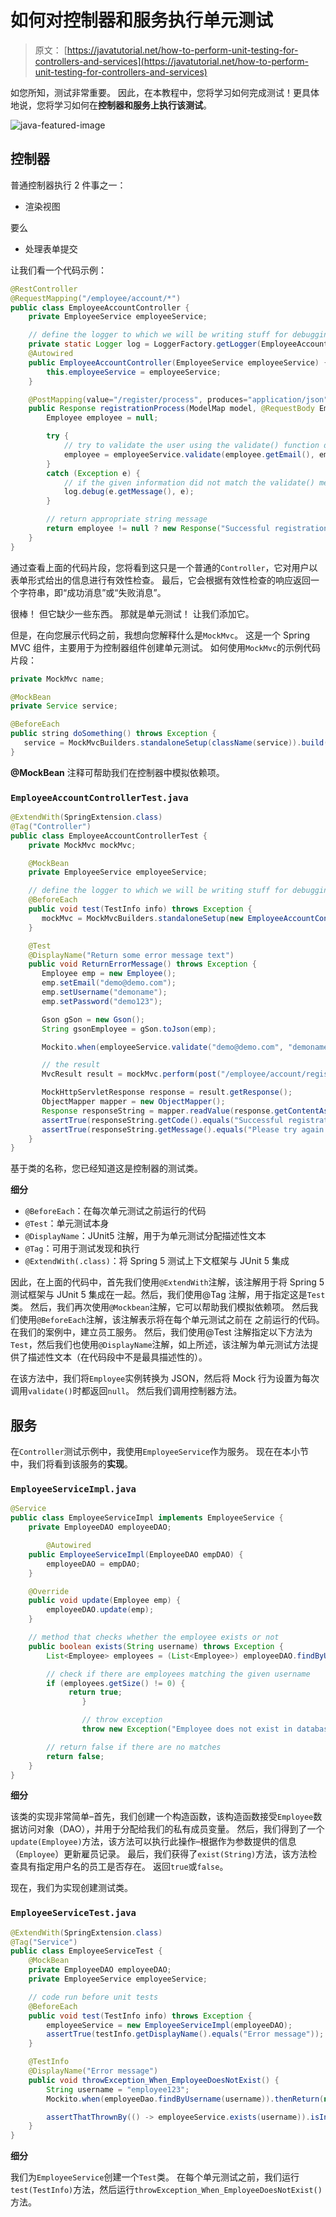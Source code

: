 # 如何对控制器和服务执行单元测试

> 原文： [https://javatutorial.net/how-to-perform-unit-testing-for-controllers-and-services](https://javatutorial.net/how-to-perform-unit-testing-for-controllers-and-services)

如您所知，测试非常重要。 因此，在本教程中，您将学习如何完成测试！更具体地说，您将学习如何在**控制器和服务上执行该测试**。

![java-featured-image](img/e0db051dedc1179e7424b6d998a6a772.jpg)

## 控制器

普通控制器执行 2 件事之一：

*   渲染视图

要么

*   处理表单提交

让我们看一个代码示例：

```java
@RestController
@RequestMapping("/employee/account/*")
public class EmployeeAccountController {
	private EmployeeService employeeService;

	// define the logger to which we will be writing stuff for debugging purposes
	private static Logger log = LoggerFactory.getLogger(EmployeeAccountController.class);
	@Autowired
	public EmployeeAccountController(EmployeeService employeeService) {
		this.employeeService = employeeService;
	}

	@PostMapping(value="/register/process", produces="application/json")
	public Response registrationProcess(ModelMap model, @RequestBody Employee reqEmployee) {
		Employee employee = null;

		try {
			// try to validate the user using the validate() function defined in the EmployeeService class
			employee = employeeService.validate(employee.getEmail(), employee.getUsername(), employee.getPassword());
		}
		catch (Exception e) {
			// if the given information did not match the validate() method criteria then print it out to the console
			log.debug(e.getMessage(), e);
		}

		// return appropriate string message
		return employee != null ? new Response("Successful registration.") : new Response("Unsuccessful registration."); 
	}
}
```

通过查看上面的代码片段，您将看到这只是一个普通的`Controller`，它对用户以表单形式给出的信息进行有效性检查。 最后，它会根据有效性检查的响应返回一个字符串，即“成功消息”或“失败消息”。

很棒！ 但它缺少一些东西。 那就是单元测试！ 让我们添加它。

但是，在向您展示代码之前，我想向您解释什么是`MockMvc`。 这是一个 Spring MVC 组件，主要用于为控制器组件创建单元测试。 如何使用`MockMvc`的示例代码片段：

```java
private MockMvc name;

@MockBean
private Service service;

@BeforeEach
public string doSomething() throws Exception {
   service = MockMvcBuilders.standaloneSetup(className(service)).build();
}
```

**@MockBean** 注释可帮助我们在控制器中模拟依赖项。

### `EmployeeAccountControllerTest.java`

```java
@ExtendWith(SpringExtension.class)
@Tag("Controller")
public class EmployeeAccountControllerTest {
	private MockMvc mockMvc;

	@MockBean
	private EmployeeService employeeService;

	// define the logger to which we will be writing stuff for debugging purposes
	@BeforeEach
	public void test(TestInfo info) throws Exception {
	   mockMvc = MockMvcBuilders.standaloneSetup(new EmployeeAccountController(employeeService)).build();
	}

	@Test
	@DisplayName("Return some error message text")
	public void ReturnErrorMessage() throws Exception {
	   Employee emp = new Employee();
	   emp.setEmail("demo@demo.com");
	   emp.setUsername("demoname");
	   emp.setPassword("demo123");

	   Gson gSon = new Gson();
	   String gsonEmployee = gSon.toJson(emp);

	   Mockito.when(employeeService.validate("demo@demo.com", "demoname", "demo123")).thenReturn(null);

	   // the result
	   MvcResult result = mockMvc.perform(post("/employee/account/register/process").contentType(MediaType.APPLICATION_JSON).content(gsonEmployee)).andExpect(status().isOk()).andReturn();

	   MockHttpServletResponse response = result.getResponse();
	   ObjectMapper mapper = new ObjectMapper();
	   Response responseString = mapper.readValue(response.getContentAsString(), Response.class);
	   assertTrue(responseString.getCode().equals("Successful registration."));
	   assertTrue(responseString.getMessage().equals("Please try again!"));
	}
}
```

基于类的名称，您已经知道这是控制器的测试类。

**细分**

*   `@BeforeEach`：在每次单元测试之前运行的代码
*   `@Test`：单元测试本身
*   `@DisplayName`：JUnit5 注解，用于为单元测试分配描述性文本
*   `@Tag`：可用于测试发现和执行
*   `@ExtendWith(.class)`：将 Spring 5 测试上下文框架与 JUnit 5 集成

因此，在上面的代码中，首先我们使用`@ExtendWith`注解，该注解用于将 Spring 5 测试框架与 JUnit 5 集成在一起。然后，我们使用@Tag 注解，用于指定这是`Test`类。 然后，我们再次使用`@Mockbean`注解，它可以帮助我们模拟依赖项。 然后我们使用`@BeforeEach`注解，该注解表示将在每个单元测试之前在 之前运行的代码。 在我们的案例中，建立员工服务。 然后，我们使用@Test 注解指定以下方法为`Test`，然后我们也使用`@DisplayName`注解，如上所述，该注解为单元测试方法提供了描述性文本（在代码段中不是最具描述性的）。

在该方法中，我们将`Employee`实例转换为 JSON，然后将 Mock 行为设置为每次调用`validate()`时都返回`null`。 然后我们调用控制器方法。

## 服务

在`Controller`测试示例中，我使用`EmployeeService`作为服务。 现在在本小节中，我们将看到该服务的**实现**。

### `EmployeeServiceImpl.java`

```java
@Service
public class EmployeeServiceImpl implements EmployeeService {
	private EmployeeDAO employeeDAO;

        @Autowired
	public EmployeeServiceImpl(EmployeeDAO empDAO) {
		employeeDAO = empDAO;
	}

	@Override
	public void update(Employee emp) {
		employeeDAO.update(emp);
	}

	// method that checks whether the employee exists or not
	public boolean exists(String username) throws Exception {
		List<Employee> employees = (List<Employee>) employeeDAO.findByUsername(username);

		// check if there are employees matching the given username
		if (employees.getSize() != 0) {
		     return true;
                }

                // throw exception
                throw new Exception("Employee does not exist in database.");

		// return false if there are no matches
		return false;
	}
}
```

**细分**

该类的实现非常简单–首先，我们创建一个构造函数，该构造函数接受`Employee`数据访问对象（DAO），并用于分配给我们的私有成员变量。 然后，我们得到了一个`update(Employee)`方法，该方法可以执行此操作–根据作为参数提供的信息（`Employee`）更新雇员记录。 最后，我们获得了`exist(String)`方法，该方法检查具有指定用户名的员工是否存在。 返回`true`或`false`。

现在，我们为实现创建测试类。

### `EmployeeServiceTest.java`

```java
@ExtendWith(SpringExtension.class)
@Tag("Service")
public class EmployeeServiceTest {
	@MockBean
	private EmployeeDAO employeeDAO;
	private EmployeeService employeeService;

	// code run before unit tests
	@BeforeEach
	public void test(TestInfo info) throws Exception {
		employeeService = new EmployeeServiceImpl(employeeDAO);
		assertTrue(testInfo.getDisplayName().equals("Error message"));
	}

	@TestInfo
	@DisplayName("Error message")
	public void throwException_When_EmployeeDoesNotExist() {
		String username = "employee123";
		Mockito.when(employeeDao.findByUsername(username)).thenReturn(new ArrayList<User>());

		assertThatThrownBy(() -> employeeService.exists(username)).isInstanceOf(Exception.class).hasMessage("Employee does not exist in database.");
	}
}
```

**细分**

我们为`EmployeeService`创建一个`Test`类。 在每个单元测试之前，我们运行`test(TestInfo)`方法，然后运行`throwException_When_EmployeeDoesNotExist()`方法。